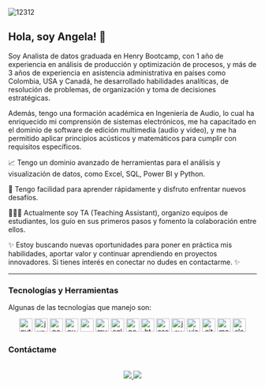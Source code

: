 ![12312](https://github.com/Angela1611/Angela1611/blob/main/background_data.png)


## Hola, soy Angela! 👋 

Soy Analista de datos graduada en Henry Bootcamp, con 1 año de experiencia en análisis de producción y optimización de procesos, y más de 3 años de experiencia en asistencia administrativa en países como Colombia, USA y Canadá, he desarrollado habilidades analíticas, de resolución de problemas, de organización y toma de decisiones estratégicas. 

Además, tengo una formación académica en Ingeniería de Audio, lo cual ha enriquecido mi comprensión de sistemas electrónicos, me ha capacitado en el dominio de software de edición multimedia (audio y video), y me ha permitido aplicar principios acústicos y matemáticos para cumplir con requisitos específicos.

📈 Tengo un dominio avanzado de herramientas para el análisis y visualización de datos, como Excel, SQL, Power BI y Python.

🚀 Tengo facilidad para aprender rápidamente y disfruto enfrentar nuevos desafíos.

👩🏻‍💻 Actualmente soy TA (Teaching Assistant), organizo equipos de estudiantes, los guío en sus primeros pasos y fomento la colaboración entre ellos.

✨ Estoy buscando nuevas oportunidades para poner en práctica mis habilidades, aportar valor y continuar aprendiendo en proyectos innovadores. Si tienes interés en conectar no dudes en contactarme. ✨








----

### Tecnologías y Herramientas

Algunas de las tecnologías que manejo son:


<div align="center">
  <a href="https://www.python.org/" target="_blank"><img src=https://img.shields.io/badge/Python-111112?&style=flat-square&logo=python alt=python height=27px/></a>
  <a href="https://jupyter.org/" target="_blank"><img src=https://img.shields.io/badge/Jupyter-111112?&style=flat-square&logo=jupyter alt=jupyter height=27px/></a>
  <a href="https://pandas.pydata.org/" target="_blank"><img src=https://img.shields.io/badge/Pandas-111112?&style=flat-square&logo=pandas&logoColor=150458 alt=pandas height=27px/></a>
  <a href="https://numpy.org/" target="_blank"><img src=https://img.shields.io/badge/Numpy-111112?&style=flat-square&logo=numpy&logoColor=013243 alt=numpy height=27px/></a>
   <a href="https://matplotlib.org/" target="_blank"><img src= https://github.com/Floryofre/SmartPro_Analytics/blob/main/imagenes/matplotlib-logo-7676870AC0-seeklogo.com.png?raw=true height=27px/></a>
   <a href="https://www.mysql.com/" target="_blank"><img src=https://img.shields.io/badge/MySQL-111112?&style=flat-square&logo=mysql&logoColor=4479A1 alt=mysql height=27px/></a>
  <a href="https://www.microsoft.com/es-es/sql-server/sql-server-downloads" target="_blank"><img src=https://img.shields.io/badge/SQLServer-111112?&style=flat-square&logo=microsoftsqlserver&logoColor=CC2927 alt=sqlserver height=27px/></a>
  <a href="https://powerbi.microsoft.com/es/" target="_blank"><img src=https://img.shields.io/badge/PowerBI-111112?&style=flat-square&logo=powerbi&logoColor=F2C811 alt=powerbi height=27px/></a>
  <a href="https://developer.mozilla.org/es/docs/Web/HTML" target="_blank"><img src=https://img.shields.io/badge/HTML-111112?&style=flat-square&logo=html5&logoColor=E34F26 alt=html height=27px/></a>
  <a href="https://developer.mozilla.org/es/docs/Web/CSS" target="_blank"><img src=https://img.shields.io/badge/CSS-111112?&style=flat-square&logo=css3&logoColor=1572B6 alt=css height=27px/></a>
  <a href="https://developer.mozilla.org/es/docs/Web/JavaScript" target="_blank"><img src=https://img.shields.io/badge/JavaScript-111112?&style=flat-square&logo=javascript&logoColor=F7DF1E alt=javascript height=27px/></a>
  <a href="https://code.visualstudio.com/" target="_blank"><img src=https://img.shields.io/badge/VSCode-111112?&style=flat-square&logo=visualstudiocode&logoColor=007ACC alt=visualstudiocode height=27px/></a>
  <a href="https://git-scm.com/" target="_blank"><img src=https://img.shields.io/badge/GIT-111112?&style=flat-square&logo=git&logoColor=F05032 alt=git height=27px/></a>
  <a href="https://markdown.es/" target="_blank"><img src=https://img.shields.io/badge/Markdown-111112?&style=flat-square&logo=markdown&logoColor=white alt=markdown height=27px/></a>
  <a href="https://slack.com" target="_blank"><img src=https://img.shields.io/badge/Slack-111112?&style=flat-square&logo=slack&logoColor=4A154B alt=slack height=27px/></a>
</div>  
</p>

### Contáctame
<p style="text-align: center;">
    <br>	
    <a target="_blank" href="https://www.linkedin.com/in/angela-escobar161/">
        <img src="https://img.shields.io/badge/-LinkedIn-0077B5?style=for-the-badge&logo=Linkedin&logoColor=white" />
    </a>
    <a target="_blank" href="mailto:natescobar2@gmail.com">
        <img src="https://img.shields.io/badge/-Gmail-D14836?style=for-the-badge&logo=Gmail&logoColor=white" />
    </a>
    <br>
</p>


